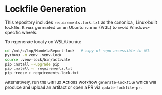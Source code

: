 # Lockfile Generation

This repository includes `requirements.lock.txt` as the canonical, Linux-built lockfile. It was generated on an Ubuntu runner (WSL) to avoid Windows-specific wheels.

To regenerate locally on WSL/Ubuntu:

```bash
cd /mnt/c/tmp/MandelaReport-lock   # copy of repo accessible to WSL
python3 -m venv .venv-lock
source .venv-lock/bin/activate
pip install --upgrade pip
pip install -r requirements.txt
pip freeze > requirements.lock.txt
```

Alternatively, run the GitHub Actions workflow `generate-lockfile` which will produce and upload an artifact or open a PR via `update-lockfile-pr`.
